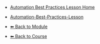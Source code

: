 - [Automation Best Practices Lesson Home](./README.md)

- [Automation-Best-Practices-Lesson](./Automation-Best-Practices-Lesson.md "Automation-Best-Practices-Lesson")

- [⬅ Back to Module](../README.md)
- [⬅ Back to Course](../../README.md)
